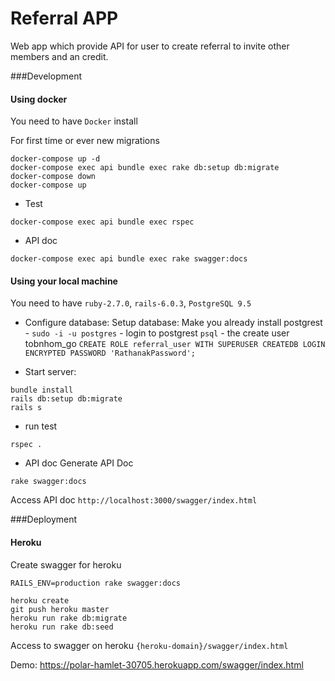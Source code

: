 # Referral APP

Web app which provide API for user to create referral to invite other members and an credit.

###Development
#### Using docker
You need to have `Docker` install

For first time or ever new migrations
```
docker-compose up -d
docker-compose exec api bundle exec rake db:setup db:migrate
docker-compose down
docker-compose up
```

- Test
```
docker-compose exec api bundle exec rspec
```

- API doc
```
docker-compose exec api bundle exec rake swagger:docs
```

#### Using your local machine
You need to have `ruby-2.7.0`,  `rails-6.0.3`, `PostgreSQL 9.5`

- Configure database:
Setup database: Make you already install postgrest - `sudo -i -u postgres` - login to postgrest `psql` - the create user tobnhom_go
`CREATE ROLE referral_user WITH SUPERUSER CREATEDB LOGIN ENCRYPTED PASSWORD 'RathanakPassword';`

- Start server:
```
bundle install
rails db:setup db:migrate
rails s
```

- run test
```
rspec .
```

- API doc
Generate API Doc
```
rake swagger:docs
```
Access API doc
`http://localhost:3000/swagger/index.html`

###Deployment
#### Heroku
Create swagger for heroku
```
RAILS_ENV=production rake swagger:docs
```

```
heroku create
git push heroku master
heroku run rake db:migrate
heroku run rake db:seed
```
Access to swagger on heroku `{heroku-domain}/swagger/index.html`

Demo: https://polar-hamlet-30705.herokuapp.com/swagger/index.html
